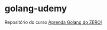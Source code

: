 # golang-udemy
Repositório do curso [Aprenda Golang do ZERO!](https://www.udemy.com/course/aprenda-golang-do-zero-desenvolva-uma-aplicacao-completa/)

